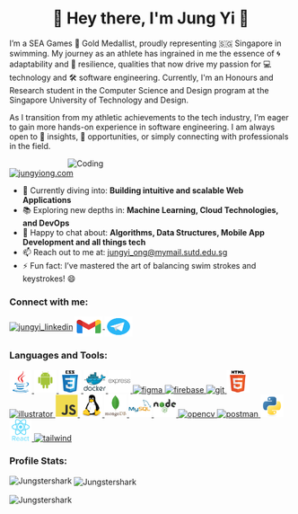 <h1 align="center">🌟 Hey there, I'm Jung Yi 👋</h1>
<p align="left">I’m a SEA Games 🥇 Gold Medallist, proudly representing 🇸🇬 Singapore in swimming. My journey as an athlete has ingrained in me the essence of 🌀 adaptability and 💪 resilience, qualities that now drive my passion for 💻 technology and 🛠️ software engineering. Currently, I'm an Honours and Research student in the Computer Science and Design program at the Singapore University of Technology and Design.

As I transition from my athletic achievements to the tech industry, I’m eager to gain more hands-on experience in software engineering. I am always open to 🌟 insights, 🤝 opportunities, or simply connecting with professionals in the field.
</p>


<img align="right" alt="Coding" width="400" src="assets/profile/profile.png">


<p align="left">
  <a href="https://jungyiong.com/" target="blank">
    <img src="https://img.shields.io/badge/Find_out_more-jungyiong.com-blue?style=for-the-badge" alt="jungyiong.com">
  </a>
</p>

- 🌟 Currently diving into: **Building intuitive and scalable Web Applications**
- 📚 Exploring new depths in: **Machine Learning, Cloud Technologies, and DevOps**
- 💬 Happy to chat about: **Algorithms, Data Structures, Mobile App Development and all things tech**
- 📫 Reach out to me at: jungyi_ong@mymail.sutd.edu.sg
- ⚡ Fun fact: I’ve mastered the art of balancing swim strokes and keystrokes! 😄


<h3 align="left">Connect with me:</h3>
<p align="left">
<a href="https://www.linkedin.com/in/ongjungyi/" target="blank"><img align="center" src="https://raw.githubusercontent.com/rahuldkjain/github-profile-readme-generator/master/src/images/icons/Social/linked-in-alt.svg" alt="jungyi_linkedin" height="30" width="40" /></a>
<a href="mailto:jungyi_ong@mymail.sutd.edu.sg" target="blank">
  <img align="center" src="assets/icons/social/icons8-gmail.svg" alt="Email" height="36" width="49" />
</a>
<a href="https://t.me/jungstershark" target="blank">
  <img align="center" src="assets/icons/social/icons8-telegram.svg" alt="Telegram Profile" height="36" width="49" />
</a>
  
<h3 align="left">Languages and Tools:</h3>
<p align="left"> 
  <a href="https://www.java.com" target="_blank" rel="noreferrer"> <img src="https://raw.githubusercontent.com/devicons/devicon/master/icons/java/java-original.svg" alt="java" width="40" height="40"/> </a> 
  <a href="https://developer.android.com" target="_blank" rel="noreferrer"> <img src="https://raw.githubusercontent.com/devicons/devicon/master/icons/android/android-original-wordmark.svg" alt="android" width="40" height="40"/> </a> 
  <a href="https://www.w3schools.com/css/" target="_blank" rel="noreferrer"> <img src="https://raw.githubusercontent.com/devicons/devicon/master/icons/css3/css3-original-wordmark.svg" alt="css3" width="40" height="40"/> </a> 
  <a href="https://www.docker.com/" target="_blank" rel="noreferrer"> <img src="https://raw.githubusercontent.com/devicons/devicon/master/icons/docker/docker-original-wordmark.svg" alt="docker" width="40" height="40"/> </a> 
  <a href="https://expressjs.com" target="_blank" rel="noreferrer"> <img src="https://raw.githubusercontent.com/devicons/devicon/master/icons/express/express-original-wordmark.svg" alt="express" width="40" height="40"/> </a> 
  <a href="https://www.figma.com/" target="_blank" rel="noreferrer"> <img src="https://www.vectorlogo.zone/logos/figma/figma-icon.svg" alt="figma" width="40" height="40"/> </a> 
  <a href="https://firebase.google.com/" target="_blank" rel="noreferrer"> <img src="https://www.vectorlogo.zone/logos/firebase/firebase-icon.svg" alt="firebase" width="40" height="40"/> </a>  
  <a href="https://git-scm.com/" target="_blank" rel="noreferrer"> <img src="https://www.vectorlogo.zone/logos/git-scm/git-scm-icon.svg" alt="git" width="40" height="40"/> </a> 
  <a href="https://www.w3.org/html/" target="_blank" rel="noreferrer"> <img src="https://raw.githubusercontent.com/devicons/devicon/master/icons/html5/html5-original-wordmark.svg" alt="html5" width="40" height="40"/> </a> 
  <a href="https://www.adobe.com/in/products/illustrator.html" target="_blank" rel="noreferrer"> <img src="https://www.vectorlogo.zone/logos/adobe_illustrator/adobe_illustrator-icon.svg" alt="illustrator" width="40" height="40"/> </a> 
  <a href="https://developer.mozilla.org/en-US/docs/Web/JavaScript" target="_blank" rel="noreferrer"> <img src="https://raw.githubusercontent.com/devicons/devicon/master/icons/javascript/javascript-original.svg" alt="javascript" width="40" height="40"/> </a> 
  <a href="https://www.linux.org/" target="_blank" rel="noreferrer"> <img src="https://raw.githubusercontent.com/devicons/devicon/master/icons/linux/linux-original.svg" alt="linux" width="40" height="40"/> </a> 
  <a href="https://www.mongodb.com/" target="_blank" rel="noreferrer"> <img src="https://raw.githubusercontent.com/devicons/devicon/master/icons/mongodb/mongodb-original-wordmark.svg" alt="mongodb" width="40" height="40"/> </a> 
  <a href="https://www.mysql.com/" target="_blank" rel="noreferrer"> <img src="https://raw.githubusercontent.com/devicons/devicon/master/icons/mysql/mysql-original-wordmark.svg" alt="mysql" width="40" height="40"/> </a> 
  <a href="https://nodejs.org" target="_blank" rel="noreferrer"> <img src="https://raw.githubusercontent.com/devicons/devicon/master/icons/nodejs/nodejs-original-wordmark.svg" alt="nodejs" width="40" height="40"/> </a> 
  <a href="https://opencv.org/" target="_blank" rel="noreferrer"> <img src="https://www.vectorlogo.zone/logos/opencv/opencv-icon.svg" alt="opencv" width="40" height="40"/> </a> 
  <a href="https://postman.com" target="_blank" rel="noreferrer"> <img src="https://www.vectorlogo.zone/logos/getpostman/getpostman-icon.svg" alt="postman" width="40" height="40"/> </a> 
  <a href="https://www.python.org" target="_blank" rel="noreferrer"> <img src="https://raw.githubusercontent.com/devicons/devicon/master/icons/python/python-original.svg" alt="python" width="40" height="40"/> </a> 
  <a href="https://reactjs.org/" target="_blank" rel="noreferrer"> <img src="https://raw.githubusercontent.com/devicons/devicon/master/icons/react/react-original-wordmark.svg" alt="react" width="40" height="40"/> </a> 
  <a href="https://tailwindcss.com/" target="_blank" rel="noreferrer"> <img src="https://www.vectorlogo.zone/logos/tailwindcss/tailwindcss-icon.svg" alt="tailwind" width="40" height="40"/> </a>    </p>

<h3 align="left">Profile Stats:</h3>

<p><img align="left" src="https://github-readme-stats.vercel.app/api/top-langs?username=Jungstershark&show_icons=true&locale=en&layout=compact&theme=blueberry" alt="Jungstershark" /></p>

<p>&nbsp;<img align="center" src="https://github-readme-stats.vercel.app/api?username=Jungstershark&show_icons=true&locale=en&theme=blueberry" alt="Jungstershark" /></p>

<p><img align="center" src="https://github-readme-streak-stats.herokuapp.com/?user=Jungstershark&&theme=blueberry" alt="Jungstershark" /></p>

